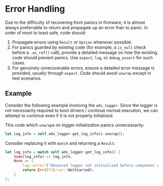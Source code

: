 # Error Handling
Due to the difficulty of recovering from panics in firmware, it is almost always preferrable to return and propagate up an error than to panic. In order of most to least safe, code should:
1. Propagate errors using `Result` or `Option` whenever possible. 
2. For panics guarded by existing code (for example, a `is_null` check before a `.as_ref()` call), provide a detailed message on how the existing code should prevent panics. Use `expect`, `log`, or `debug_assert` for such cases. 
3. For genuinely unrecoverable errors, ensure a detailed error message is provided, usually through `expect`. Code should avoid `unwrap` except in test scenarios.

## Example
Consider the following example involving the `adv_logger`. Since the logger is not necessarily required to boot drivers / continue normal execution, we can attempt to continue even if it is not properly initialized.

This code which `unwrap`s on logger initialization panics unnecessarily:
``` rust
let log_info = self.adv_logger.get_log_info().unwrap();
```

Consider replacing it with `match` and returning a `Result`:
``` rust
let log_info = match self.adv_logger.get_log_info() {
    Some(log_info) => log_info,
    None => {
        log::error!("Advanced logger not initialized before component entry point!");
        return Err(EfiError::NotStarted);
    }
};
```
